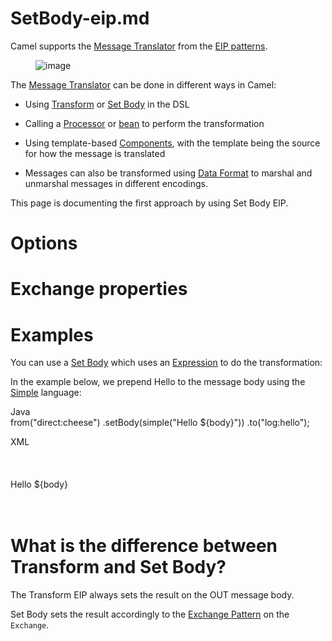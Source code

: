 # SetBody-eip.md

Camel supports the [Message
Translator](http://www.enterpriseintegrationpatterns.com/MessageTranslator.html)
from the [EIP patterns](#enterprise-integration-patterns.adoc).

<figure>
<img src="eip/MessageTranslator.gif" alt="image" />
</figure>

The [Message Translator](#message-translator.adoc) can be done in
different ways in Camel:

-   Using [Transform](#transform-eip.adoc) or [Set
    Body](#setBody-eip.adoc) in the DSL

-   Calling a [Processor](#manual::processor.adoc) or
    [bean](#manual::bean-integration.adoc) to perform the transformation

-   Using template-based [Components](#ROOT:index.adoc), with the
    template being the source for how the message is translated

-   Messages can also be transformed using [Data
    Format](#manual::data-format.adoc) to marshal and unmarshal messages
    in different encodings.

This page is documenting the first approach by using Set Body EIP.

# Options

# Exchange properties

# Examples

You can use a [Set Body](#setBody-eip.adoc) which uses an
[Expression](#manual::expression.adoc) to do the transformation:

In the example below, we prepend Hello to the message body using the
[Simple](#components:languages:simple-language.adoc) language:

Java  
from("direct:cheese")
.setBody(simple("Hello ${body}"))
.to("log:hello");

XML  
<route>  
<from uri="direct:cheese"/>  
<setBody>  
<simple>Hello ${body}</simple>  
</setBody>  
<to uri="log:hello"/>  
</route>

# What is the difference between Transform and Set Body?

The Transform EIP always sets the result on the OUT message body.

Set Body sets the result accordingly to the [Exchange
Pattern](#manual::exchange-pattern.adoc) on the `Exchange`.
